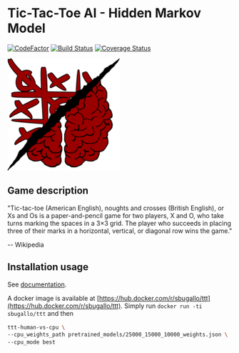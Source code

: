 # Tic-Tac-Toe AI - Hidden Markov Model

[![CodeFactor](https://www.codefactor.io/repository/github/sbugallo/tictactoe-hmm/badge)](https://www.codefactor.io/repository/github/sbugallo/tictactoe-hmm)
[![Build Status](https://travis-ci.com/sbugallo/TicTacToe-HMM.svg)](https://travis-ci.com/sbugallo/TicTacToe-HMM)
[![Coverage Status](https://coveralls.io/repos/github/sbugallo/TicTacToe-HMM/badge.svg?branch=master)](https://coveralls.io/github/sbugallo/TicTacToe-HMM?branch=master)

<img src="https://raw.githubusercontent.com/sbugallo/TicTacToe-HMM/master/docs/_static/logo-color.png" width="50%" />

## Game description

"Tic-tac-toe (American English), noughts and crosses (British English), or Xs and Os is a paper-and-pencil game for two
players, X and O, who take turns marking the spaces in a 3×3 grid. The player who succeeds in placing three of their
marks in a horizontal, vertical, or diagonal row wins the game."

-- Wikipedia

## Installation usage

See [documentation](https://sbugallo.github.io/TicTacToe-HMM/).

A docker image is available at [https://hub.docker.com/r/sbugallo/ttt](https://hub.docker.com/r/sbugallo/ttt). Simply
run `docker run -ti sbugallo/ttt` and then 

```bash
ttt-human-vs-cpu \
--cpu_weights_path pretrained_models/25000_15000_10000_weights.json \
--cpu_mode best
```